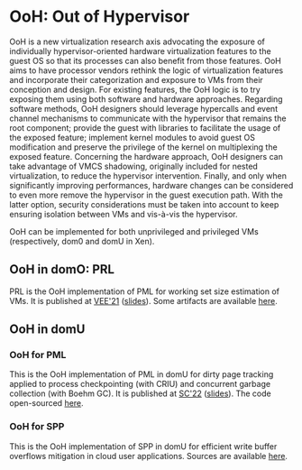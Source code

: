 # OoH: Out of Hypervisor

OoH is a new virtualization research axis advocating the exposure of individually hypervisor-oriented hardware virtualization features to the guest OS so that its processes can also benefit from those features. OoH aims to have processor vendors rethink the logic of virtualization features and incorporate their categorization and exposure to VMs from their conception and design. For existing features, the OoH
logic is to try exposing them using both software and hardware approaches. Regarding software methods, OoH designers should leverage hypercalls and event channel mechanisms to communicate with the hypervisor that remains the root component; provide the guest with libraries to facilitate the usage of the exposed feature; implement kernel modules to avoid guest OS modification and preserve the privilege of the kernel on multiplexing the exposed feature. Concerning the hardware approach, OoH designers can take advantage of VMCS shadowing, originally included for nested virtualization, to reduce the hypervisor intervention. Finally, and only when significantly improving performances, hardware changes can be considered to even more remove the hypervisor in the guest execution path. With the latter option, security considerations must be taken into account to keep ensuring isolation between VMs and vis-à-vis the hypervisor.

OoH can be implemented for both unprivileged and privileged VMs (respectively, dom0 and domU in Xen).

## OoH in domO: PRL
PRL is the OoH implementation of PML for working set size estimation of VMs.
It is published at [VEE'21](https://dl.acm.org/doi/pdf/10.1145/3453933.3454018) ([slides](https://www.youtube.com/watch?v=nKFJtmjo_fU)).
Some artifacts are available [here](PRL).


## OoH in domU

### OoH for PML
This is the OoH implementation of PML in domU for dirty page tracking applied to process checkpointing (with CRIU) and concurrent garbage collection (with Boehm GC).
It is published at [SC'22](https://bit.ly/3uiYgqd) ([slides](OoH-PML/prez.pdf)).
The code open-sourced [here](OoH-PML).

### OoH for SPP
This is the OoH implementation of SPP in domU for efficient write buffer overflows mitigation in cloud user applications.
Sources are available [here](OoH-SPP).
